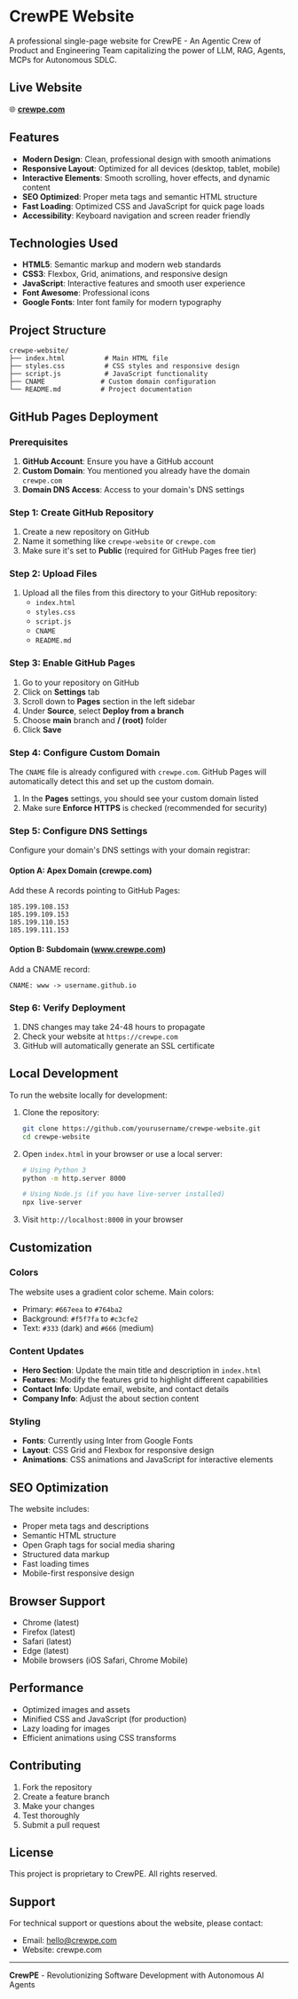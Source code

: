 # CrewPE Website

A professional single-page website for CrewPE - An Agentic Crew of Product and Engineering Team capitalizing the power of LLM, RAG, Agents, MCPs for Autonomous SDLC.

## Live Website

🌐 **[crewpe.com](https://crewpe.com)**

## Features

- **Modern Design**: Clean, professional design with smooth animations
- **Responsive Layout**: Optimized for all devices (desktop, tablet, mobile)
- **Interactive Elements**: Smooth scrolling, hover effects, and dynamic content
- **SEO Optimized**: Proper meta tags and semantic HTML structure
- **Fast Loading**: Optimized CSS and JavaScript for quick page loads
- **Accessibility**: Keyboard navigation and screen reader friendly

## Technologies Used

- **HTML5**: Semantic markup and modern web standards
- **CSS3**: Flexbox, Grid, animations, and responsive design
- **JavaScript**: Interactive features and smooth user experience
- **Font Awesome**: Professional icons
- **Google Fonts**: Inter font family for modern typography

## Project Structure

```
crewpe-website/
├── index.html          # Main HTML file
├── styles.css          # CSS styles and responsive design
├── script.js           # JavaScript functionality
├── CNAME              # Custom domain configuration
└── README.md          # Project documentation
```

## GitHub Pages Deployment

### Prerequisites

1. **GitHub Account**: Ensure you have a GitHub account
2. **Custom Domain**: You mentioned you already have the domain `crewpe.com`
3. **Domain DNS Access**: Access to your domain's DNS settings

### Step 1: Create GitHub Repository

1. Create a new repository on GitHub
2. Name it something like `crewpe-website` or `crewpe.com`
3. Make sure it's set to **Public** (required for GitHub Pages free tier)

### Step 2: Upload Files

1. Upload all the files from this directory to your GitHub repository:
   - `index.html`
   - `styles.css`
   - `script.js`
   - `CNAME`
   - `README.md`

### Step 3: Enable GitHub Pages

1. Go to your repository on GitHub
2. Click on **Settings** tab
3. Scroll down to **Pages** section in the left sidebar
4. Under **Source**, select **Deploy from a branch**
5. Choose **main** branch and **/ (root)** folder
6. Click **Save**

### Step 4: Configure Custom Domain

The `CNAME` file is already configured with `crewpe.com`. GitHub Pages will automatically detect this and set up the custom domain.

1. In the **Pages** settings, you should see your custom domain listed
2. Make sure **Enforce HTTPS** is checked (recommended for security)

### Step 5: Configure DNS Settings

Configure your domain's DNS settings with your domain registrar:

#### Option A: Apex Domain (crewpe.com)
Add these A records pointing to GitHub Pages:
```
185.199.108.153
185.199.109.153
185.199.110.153
185.199.111.153
```

#### Option B: Subdomain (www.crewpe.com)
Add a CNAME record:
```
CNAME: www -> username.github.io
```

### Step 6: Verify Deployment

1. DNS changes may take 24-48 hours to propagate
2. Check your website at `https://crewpe.com`
3. GitHub will automatically generate an SSL certificate

## Local Development

To run the website locally for development:

1. Clone the repository:
   ```bash
   git clone https://github.com/yourusername/crewpe-website.git
   cd crewpe-website
   ```

2. Open `index.html` in your browser or use a local server:
   ```bash
   # Using Python 3
   python -m http.server 8000
   
   # Using Node.js (if you have live-server installed)
   npx live-server
   ```

3. Visit `http://localhost:8000` in your browser

## Customization

### Colors
The website uses a gradient color scheme. Main colors:
- Primary: `#667eea` to `#764ba2`
- Background: `#f5f7fa` to `#c3cfe2`
- Text: `#333` (dark) and `#666` (medium)

### Content Updates
- **Hero Section**: Update the main title and description in `index.html`
- **Features**: Modify the features grid to highlight different capabilities
- **Contact Info**: Update email, website, and contact details
- **Company Info**: Adjust the about section content

### Styling
- **Fonts**: Currently using Inter from Google Fonts
- **Layout**: CSS Grid and Flexbox for responsive design
- **Animations**: CSS animations and JavaScript for interactive elements

## SEO Optimization

The website includes:
- Proper meta tags and descriptions
- Semantic HTML structure
- Open Graph tags for social media sharing
- Structured data markup
- Fast loading times
- Mobile-first responsive design

## Browser Support

- Chrome (latest)
- Firefox (latest)
- Safari (latest)
- Edge (latest)
- Mobile browsers (iOS Safari, Chrome Mobile)

## Performance

- Optimized images and assets
- Minified CSS and JavaScript (for production)
- Lazy loading for images
- Efficient animations using CSS transforms

## Contributing

1. Fork the repository
2. Create a feature branch
3. Make your changes
4. Test thoroughly
5. Submit a pull request

## License

This project is proprietary to CrewPE. All rights reserved.

## Support

For technical support or questions about the website, please contact:
- Email: hello@crewpe.com
- Website: crewpe.com

---

**CrewPE** - Revolutionizing Software Development with Autonomous AI Agents